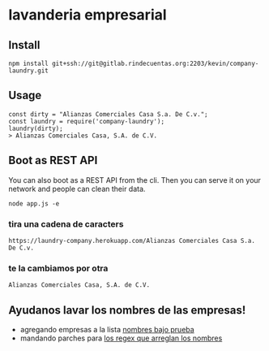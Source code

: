 # lavanderia empresarial

## Install

    npm install git+ssh://git@gitlab.rindecuentas.org:2203/kevin/company-laundry.git

## Usage

    const dirty = "Alianzas Comerciales Casa S.a. De C.v.";
    const laundry = require('company-laundry');
    laundry(dirty);
    > Alianzas Comerciales Casa, S.A. de C.V.

## Boot as REST API

You can also boot as a REST API from the cli. Then you can serve it on your network
and people can clean their data.

    node app.js -e

### tira una cadena de caracters

    https://laundry-company.herokuapp.com/Alianzas Comerciales Casa S.a. De C.v.

### te la cambiamos por otra

    Alianzas Comerciales Casa, S.A. de C.V.

## Ayudanos lavar los nombres de las empresas!

  * agregando empresas a la lista [nombres bajo prueba](test/data.csv)
  * mandando parches para [los regex que arreglan los nombres](lib/laundry.js)
